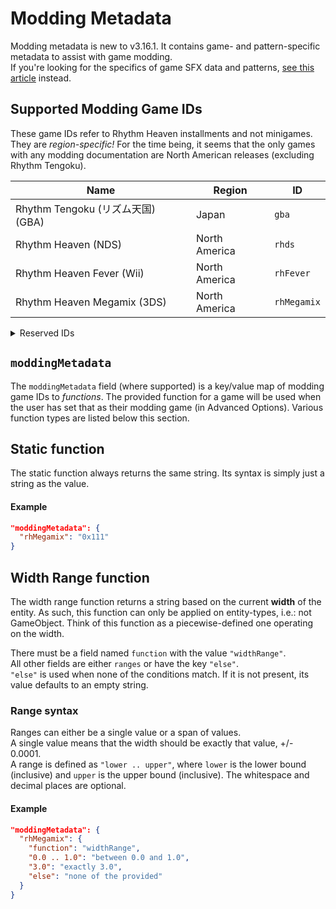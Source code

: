 # Modding Metadata

Modding metadata is new to v3.16.1. It contains game- and pattern-specific
metadata to assist with game modding.<br>
If you're looking for the specifics of game SFX data and patterns, [see this article](JSON-object-definitions.md) instead.

## Supported Modding Game IDs

These game IDs refer to Rhythm Heaven installments and not minigames.
They are *region-specific!* For the time being, it seems that the only games
with any modding documentation are North American releases (excluding Rhythm Tengoku).

| Name | Region | ID |
|---|---|---|
| Rhythm Tengoku (リズム天国) (GBA) | Japan | `gba` |
| Rhythm Heaven (NDS) | North America | `rhds` |
| Rhythm Heaven Fever (Wii) | North America | `rhFever` |
| Rhythm Heaven Megamix (3DS) | North America | `rhMegamix` |

<details><summary>Reserved IDs</summary><p>

These IDs are reserved for future use, but are **not** currently usable.

| Name | Region | ID |
|---|---|---|
| Rhythm Tengoku (リズム天国) (GBA) | Japan | `gba` |
| Rhythm Heaven (NDS) | North America | `rhds` |
| Rhythm Heaven Fever (Wii) | North America | `rhFever` |
| Rhythm Heaven Megamix (3DS) | North America | `rhMegamix` |

</p>
</details>

## `moddingMetadata`
The `moddingMetadata` field (where supported) is a key/value map of
modding game IDs to *functions*. The provided function for a game will be used when
the user has set that as their modding game (in Advanced Options).
Various function types are listed below this section.

## Static function

The static function always returns the same string. Its syntax is
simply just a string as the value.

#### Example
```json
"moddingMetadata": {
  "rhMegamix": "0x111"
}
```

## Width Range function

The width range function returns a string based on the current **width** of the entity.
As such, this function can only be applied on entity-types, i.e.: not GameObject.
Think of this function as a piecewise-defined one operating on the width.

There must be a field named `function` with the value `"widthRange"`.<br>
All other fields are either `ranges` or have the key `"else"`.<br>
`"else"` is used when none of the conditions match.
If it is not present, its value defaults to an empty string.

### Range syntax
Ranges can either be a single value or a span of values.<br>
A single value means that the width should be exactly that value, +/- 0.0001.<br>
A range is defined as `"lower .. upper"`, where `lower` is the lower bound (inclusive)
and `upper` is the upper bound (inclusive). The whitespace and decimal places are optional.

#### Example
```json
"moddingMetadata": {
  "rhMegamix": {
    "function": "widthRange",
    "0.0 .. 1.0": "between 0.0 and 1.0",
    "3.0": "exactly 3.0",
    "else": "none of the provided"
  }
}
```